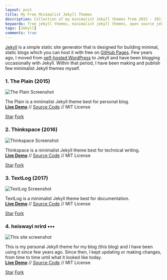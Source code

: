 ```yaml
---
layout: post
title: My Free Minimalist Jekyll Themes
description: Collection of my minimalist Jekyll themes from 2015 - 2017. Free to use, open source and live demo available.
keywords: free jekyll themes, minimalist jekyll themes, open source jekyll themes
tags: [Jekyll]
comments: true
---
```


<script async defer src="https://buttons.github.io/buttons.js"></script>

[Jekyll](https://en.wikipedia.org/wiki/Jekyll_(software)) is a simple static site generator that is designed for building minimal, static blogs which you can host it with free on [GitHub Pages](https://pages.github.com/). Few years ago, I moved from [self-hosted WordPress](https://wordpress.org/) to Jekyll and have been blogging occasionally with Jekyll. Within that period, I have been making and publish few minimalist Jekyll themes myself.

### 1. The Plain (2015)

![The Plain Screenshot](http://i.imgur.com/8ZXhjfV.png)

The Plain is a minimalist Jekyll theme best for personal blog.
<br>
[**Live Demo**](http://heiswayi.github.io/the-plain) // [Source Code](https://github.com/heiswayi/the-plain) // MIT License

<a class="github-button" href="https://github.com/heiswayi/the-plain" data-icon="octicon-star" data-style="mega" data-count-href="/heiswayi/the-plain/stargazers" data-count-api="/repos/heiswayi/the-plain#stargazers_count" data-count-aria-label="# stargazers on GitHub" aria-label="Star heiswayi/the-plain on GitHub">Star</a> <a class="github-button" href="https://github.com/heiswayi/the-plain/fork" data-icon="octicon-repo-forked" data-style="mega" data-count-href="/heiswayi/the-plain/network" data-count-api="/repos/heiswayi/the-plain#forks_count" data-count-aria-label="# forks on GitHub" aria-label="Fork heiswayi/the-plain on GitHub">Fork</a>

### 2. Thinkspace (2016)

![Thinkspace Screenshot](http://i.imgur.com/IMQDB9e.png)

Thinkspace is a minimalist Jekyll theme best for technical writing.
<br>
[**Live Demo**](http://heiswayi.github.io/thinkspace) // [Source Code](https://github.com/heiswayi/thinkspace) // MIT License

<a class="github-button" href="https://github.com/heiswayi/thinkspace" data-icon="octicon-star" data-style="mega" data-count-href="/heiswayi/thinkspace/stargazers" data-count-api="/repos/heiswayi/thinkspace#stargazers_count" data-count-aria-label="# stargazers on GitHub" aria-label="Star heiswayi/thinkspace on GitHub">Star</a> <a class="github-button" href="https://github.com/heiswayi/thinkspace/fork" data-icon="octicon-repo-forked" data-style="mega" data-count-href="/heiswayi/thinkspace/network" data-count-api="/repos/heiswayi/thinkspace#forks_count" data-count-aria-label="# forks on GitHub" aria-label="Fork heiswayi/thinkspace on GitHub">Fork</a>

### 3. TextLog (2017)

![TextLog Screenshot](http://i.imgur.com/StRXiZt.png)

TextLog is a minimalist Jekyll theme best for documentation.
<br>
[**Live Demo**](http://heiswayi.github.io/textlog) // [Source Code](http://github.com/heiswayi/textlog) // MIT License

<a class="github-button" href="https://github.com/heiswayi/textlog" data-icon="octicon-star" data-style="mega" data-count-href="/heiswayi/textlog/stargazers" data-count-api="/repos/heiswayi/textlog#stargazers_count" data-count-aria-label="# stargazers on GitHub" aria-label="Star heiswayi/textlog on GitHub">Star</a> <a class="github-button" href="https://github.com/heiswayi/textlog/fork" data-icon="octicon-repo-forked" data-style="mega" data-count-href="/heiswayi/textlog/network" data-count-api="/repos/heiswayi/textlog#forks_count" data-count-aria-label="# forks on GitHub" aria-label="Fork heiswayi/textlog on GitHub">Fork</a>

### 4. heiswayi nrird •••

![This site screenshot](http://i.imgur.com/pdd5iPN.png)

This is my personal Jekyll theme for my blog (this blog) and I have been using it since few years ago. Since then, I kept updating or making changes, from time to time until what it looked like today.
<br>
[**Live Demo**](https://heiswayi.github.io) // [Source Code](https://github.com/heiswayi/heiswayi.github.io) // MIT License

<a class="github-button" href="https://github.com/heiswayi/heiswayi.github.io" data-icon="octicon-star" data-style="mega" data-count-href="/heiswayi/heiswayi.github.io/stargazers" data-count-api="/repos/heiswayi/heiswayi.github.io#stargazers_count" data-count-aria-label="# stargazers on GitHub" aria-label="Star heiswayi/heiswayi.github.io on GitHub">Star</a> <a class="github-button" href="https://github.com/heiswayi/heiswayi.github.io/fork" data-icon="octicon-repo-forked" data-style="mega" data-count-href="/heiswayi/heiswayi.github.io/network" data-count-api="/repos/heiswayi/heiswayi.github.io#forks_count" data-count-aria-label="# forks on GitHub" aria-label="Fork heiswayi/heiswayi.github.io on GitHub">Fork</a>
